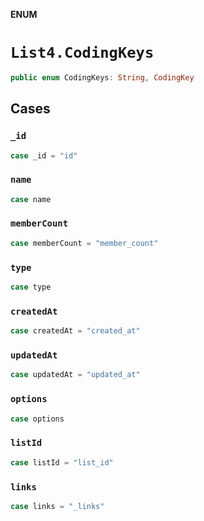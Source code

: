**ENUM**

# `List4.CodingKeys`

```swift
public enum CodingKeys: String, CodingKey
```

## Cases
### `_id`

```swift
case _id = "id"
```

### `name`

```swift
case name
```

### `memberCount`

```swift
case memberCount = "member_count"
```

### `type`

```swift
case type
```

### `createdAt`

```swift
case createdAt = "created_at"
```

### `updatedAt`

```swift
case updatedAt = "updated_at"
```

### `options`

```swift
case options
```

### `listId`

```swift
case listId = "list_id"
```

### `links`

```swift
case links = "_links"
```
